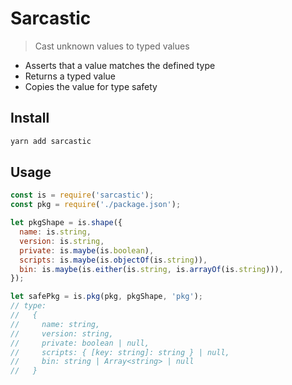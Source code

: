 # Sarcastic

> Cast unknown values to typed values

- Asserts that a value matches the defined type
- Returns a typed value
- Copies the value for type safety

## Install

```sh
yarn add sarcastic
```

## Usage

```js
const is = require('sarcastic');
const pkg = require('./package.json');

let pkgShape = is.shape({
  name: is.string,
  version: is.string,
  private: is.maybe(is.boolean),
  scripts: is.maybe(is.objectOf(is.string)),
  bin: is.maybe(is.either(is.string, is.arrayOf(is.string))),
});

let safePkg = is.pkg(pkg, pkgShape, 'pkg');
// type:
//   {
//     name: string,
//     version: string,
//     private: boolean | null,
//     scripts: { [key: string]: string } | null,
//     bin: string | Array<string> | null
//   }
```
